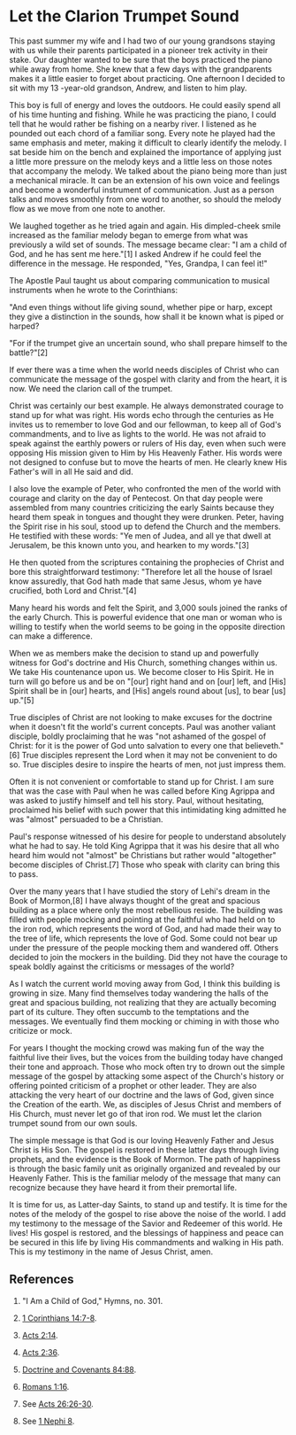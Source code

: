 # Let the Clarion Trumpet Sound

This past summer my wife and I had two of our young grandsons staying with us
while their parents participated in a pioneer trek activity in their stake.
Our daughter wanted to be sure that the boys practiced the piano while away
from home. She knew that a few days with the grandparents makes it a little
easier to forget about practicing. One afternoon I decided to sit with my 13
-year-old grandson, Andrew, and listen to him play.

This boy is full of energy and loves the outdoors. He could easily spend all
of his time hunting and fishing. While he was practicing the piano, I could
tell that he would rather be fishing on a nearby river. I listened as he
pounded out each chord of a familiar song. Every note he played had the same
emphasis and meter, making it difficult to clearly identify the melody. I sat
beside him on the bench and explained the importance of applying just a little
more pressure on the melody keys and a little less on those notes that
accompany the melody. We talked about the piano being more than just a
mechanical miracle. It can be an extension of his own voice and feelings and
become a wonderful instrument of communication. Just as a person talks and
moves smoothly from one word to another, so should the melody flow as we move
from one note to another.

We laughed together as he tried again and again. His dimpled-cheek smile
increased as the familiar melody began to emerge from what was previously a
wild set of sounds. The message became clear: "I am a child of God, and he has
sent me here."[1] I asked Andrew if he could feel the difference in the
message. He responded, "Yes, Grandpa, I can feel it!"

The Apostle Paul taught us about comparing communication to musical
instruments when he wrote to the Corinthians:

"And even things without life giving sound, whether pipe or harp, except they
give a distinction in the sounds, how shall it be known what is piped or
harped?

"For if the trumpet give an uncertain sound, who shall prepare himself to the
battle?"[2]

If ever there was a time when the world needs disciples of Christ who can
communicate the message of the gospel with clarity and from the heart, it is
now. We need the clarion call of the trumpet.

Christ was certainly our best example. He always demonstrated courage to stand
up for what was right. His words echo through the centuries as He invites us
to remember to love God and our fellowman, to keep all of God's commandments,
and to live as lights to the world. He was not afraid to speak against the
earthly powers or rulers of His day, even when such were opposing His mission
given to Him by His Heavenly Father. His words were not designed to confuse
but to move the hearts of men. He clearly knew His Father's will in all He
said and did.

I also love the example of Peter, who confronted the men of the world with
courage and clarity on the day of Pentecost. On that day people were assembled
from many countries criticizing the early Saints because they heard them speak
in tongues and thought they were drunken. Peter, having the Spirit rise in his
soul, stood up to defend the Church and the members. He testified with these
words: "Ye men of Judea, and all ye that dwell at Jerusalem, be this known
unto you, and hearken to my words."[3]

He then quoted from the scriptures containing the prophecies of Christ and
bore this straightforward testimony: "Therefore let all the house of Israel
know assuredly, that God hath made that same Jesus, whom ye have crucified,
both Lord and Christ."[4]

Many heard his words and felt the Spirit, and 3,000 souls joined the ranks of
the early Church. This is powerful evidence that one man or woman who is
willing to testify when the world seems to be going in the opposite direction
can make a difference.

When we as members make the decision to stand up and powerfully witness for
God's doctrine and His Church, something changes within us. We take His
countenance upon us. We become closer to His Spirit. He in turn will go before
us and be on "[our] right hand and on [our] left, and [His] Spirit shall be in
[our] hearts, and [His] angels round about [us], to bear [us] up."[5]

True disciples of Christ are not looking to make excuses for the doctrine when
it doesn't fit the world's current concepts. Paul was another valiant
disciple, boldly proclaiming that he was "not ashamed of the gospel of Christ:
for it is the power of God unto salvation to every one that believeth."[6]
True disciples represent the Lord when it may not be convenient to do so. True
disciples desire to inspire the hearts of men, not just impress them.

Often it is not convenient or comfortable to stand up for Christ. I am sure
that was the case with Paul when he was called before King Agrippa and was
asked to justify himself and tell his story. Paul, without hesitating,
proclaimed his belief with such power that this intimidating king admitted he
was "almost" persuaded to be a Christian.

Paul's response witnessed of his desire for people to understand absolutely
what he had to say. He told King Agrippa that it was his desire that all who
heard him would not "almost" be Christians but rather would "altogether"
become disciples of Christ.[7] Those who speak with clarity can bring this to
pass.

Over the many years that I have studied the story of Lehi's dream in the Book
of Mormon,[8] I have always thought of the great and spacious building as a
place where only the most rebellious reside. The building was filled with
people mocking and pointing at the faithful who had held on to the iron rod,
which represents the word of God, and had made their way to the tree of life,
which represents the love of God. Some could not bear up under the pressure of
the people mocking them and wandered off. Others decided to join the mockers
in the building. Did they not have the courage to speak boldly against the
criticisms or messages of the world?

As I watch the current world moving away from God, I think this building is
growing in size. Many find themselves today wandering the halls of the great
and spacious building, not realizing that they are actually becoming part of
its culture. They often succumb to the temptations and the messages. We
eventually find them mocking or chiming in with those who criticize or mock.

For years I thought the mocking crowd was making fun of the way the faithful
live their lives, but the voices from the building today have changed their
tone and approach. Those who mock often try to drown out the simple message of
the gospel by attacking some aspect of the Church's history or offering
pointed criticism of a prophet or other leader. They are also attacking the
very heart of our doctrine and the laws of God, given since the Creation of
the earth. We, as disciples of Jesus Christ and members of His Church, must
never let go of that iron rod. We must let the clarion trumpet sound from our
own souls.

The simple message is that God is our loving Heavenly Father and Jesus Christ
is His Son. The gospel is restored in these latter days through living
prophets, and the evidence is the Book of Mormon. The path of happiness is
through the basic family unit as originally organized and revealed by our
Heavenly Father. This is the familiar melody of the message that many can
recognize because they have heard it from their premortal life.

It is time for us, as Latter-day Saints, to stand up and testify. It is time
for the notes of the melody of the gospel to rise above the noise of the
world. I add my testimony to the message of the Savior and Redeemer of this
world. He lives! His gospel is restored, and the blessings of happiness and
peace can be secured in this life by living His commandments and walking in
His path. This is my testimony in the name of Jesus Christ, amen.

## References

  1.  "I Am a Child of God," Hymns, no. 301.

  2.  [1 Corinthians 14:7-8](https://www.lds.org/scriptures/nt/1-cor/14.7-8?lang=eng#6).

  3.  [Acts 2:14](https://www.lds.org/scriptures/nt/acts/2.14?lang=eng#13).

  4.  [Acts 2:36](https://www.lds.org/scriptures/nt/acts/2.36?lang=eng#35).

  5.  [Doctrine and Covenants 84:88](https://www.lds.org/scriptures/dc-testament/dc/84.88?lang=eng#87).

  6.  [Romans 1:16](https://www.lds.org/scriptures/nt/rom/1.16?lang=eng#15).

  7.  See [Acts 26:26-30](https://www.lds.org/scriptures/nt/acts/26.26-30?lang=eng#25).

  8.  See [1 Nephi 8](https://www.lds.org/scriptures/bofm/1-ne/8.1-38?lang=eng#0).

